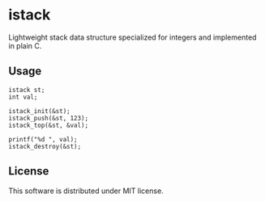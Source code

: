 istack
====

Lightweight stack data structure specialized for integers and implemented in plain C.


Usage
-----

	istack st;
	int val;

	istack_init(&st);
	istack_push(&st, 123);
	istack_top(&st, &val);

	printf("%d ", val);
	istack_destroy(&st);


License
-------

This software is distributed under MIT license.
